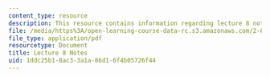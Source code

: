 ```yaml
---
content_type: resource
description: This resource contains information regarding lecture 8 notes.
file: /media/https%3A/open-learning-course-data-rc.s3.amazonaws.com/2-682-acoustical-oceanography-spring-2012/1ddc25b18ac33a1a86d16f4b05726f44_MIT2_682S12_lec08.pdf
file_type: application/pdf
resourcetype: Document
title: Lecture 8 Notes
uid: 1ddc25b1-8ac3-3a1a-86d1-6f4b05726f44
---
```

